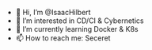 - 👋 Hi, I’m @IsaacHilbert
- 👀 I’m interested in CD/CI & Cybernetics
- 🌱 I’m currently learning Docker & K8s
- 📫 How to reach me: Seceret

<!---
IsaacHilbert/IsaacHilbert is a ✨ special ✨ repository because its `README.md` (this file) appears on your GitHub profile.
You can click the Preview link to take a look at your changes.
--->
